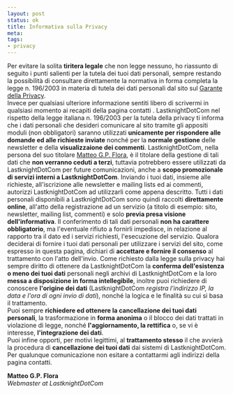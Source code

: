 ```yaml
--- 
layout: post
status: ok
title: Informativa sulla Privacy
meta: 
tags:
- privacy
---
```

Per evitare la solita **tiritera legale** che non legge nessuno, ho riassunto di seguito i punti salienti per la tutela dei tuoi dati personali, sempre restando la possibilità di consultare direttamente la normativa in forma completa la legge n. 196/2003 in materia di tutela dei dati personali dal sito sul [Garante della Privacy](http://www.garanteprivacy.it).  
Invece per qualsiasi ulteriore informazione sentiti libero di scrivermi in qualsiasi momento ai recapiti della pagina contatti .
LastknightDotCom nel rispetto della legge italiana n. 196/2003 per la tutela della privacy ti informa che i dati personali che desideri comunicare al sito tramite gli appositi moduli (non obbligatori) saranno utilizzati **unicamente per rispondere alle domande ed alle richieste inviate** nonché per la **normale gestione** delle newsletter e della **visualizzaione dei commenti**.
LastknightDotCom, nella persona del suo titolare [Matteo G.P. Flora](/cv/), è il titolare della gestione di tali dati che **non verranno ceduti a terzi**, tuttavia potrebbero essere utilizzati da LastknightDotCom per future comunicazioni, anche a **scopo promozionale di servizi interni a LastknightDotCom**.
Inviando i tuoi dati, insieme alle richieste, all'iscrizione alle newsletter e mailing lists ed ai commenti, autorizzi LastknightDotCom ad utilizzarli come appena descritto.
Tutti i dati personali disponibili a LastknightDotCom sono quindi raccolti **direttamente online**, all'atto della registrazione ad un servizio (a titolo di esempio: sito, newsletter, mailing list, commenti) e solo **previa presa visione dell'informativa**.
Il conferimento di tali dati personali **non ha carattere obbligatorio**, ma l'eventuale rifiuto a fornirli impedisce, in relazione al rapporto tra il dato ed i servizi richiesti, l'esecuzione del servizio. Qualora deciderai di fornire i tuoi dati personali per utilizzare i servizi del sito, come espresso in questa pagina, dichiari di **accettare e fornire il consenso** al trattamento con l'atto dell'invio.
Come richiesto dalla legge sulla privacy hai sempre diritto di ottenere da LastknightDotCom la **conferma dell'esistenza o meno dei tuoi dati** personali negli archivi di LastknightDotCom e la loro **messa a disposizione in forma intellegibile**, inoltre puoi richiedere di conoscere **l'origine dei dati** (LastknightDotCom *registra l'indirizzo IP, la data e l'ora di ogni invio di dati*), nonché la logica e le finalità su cui si basa il trattamento.  
Puoi sempre **richiedere ed ottenere la cancellazione dei tuoi dati personali**, la trasformazione in **forma anonima** o il blocco dei dati trattati in violazione di legge, nonché **l'aggiornamento, la rettifica** o, se vi è interesse, **l'integrazione dei dati**.  
Puoi infine opporti, per motivi legittimi, al **trattamento stesso** il che avvierà la procedura di **cancellazione dei tuoi dati** dai sistemi di LastknightDotCom.  
Per qualunque comunicazione non esitare a contattarmi agli indirizzi della pagina contatti.  
 
**Matteo G.P. Flora**  
*Webmaster at LastknightDotCom*   
